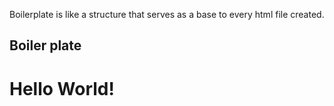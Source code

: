 Boilerplate is like a structure that serves as a base to every html file created. 

## Boiler plate
<!DOCTYPE html>
<html lang="en">
<head>
    <meta charset="utf-8">
    <title>My Website</title> 
</head>
<body>
    <h1>Hello World!</h1>
</body>
</html>